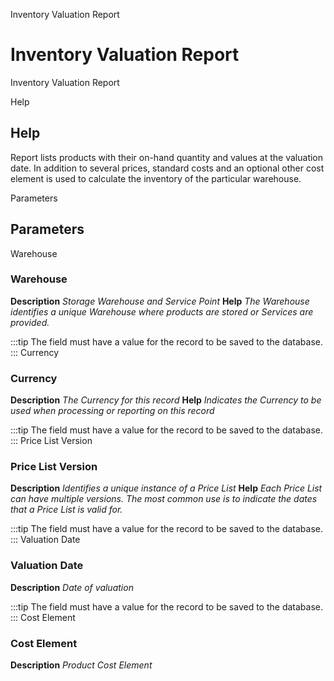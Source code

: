 
Inventory Valuation Report
# Inventory Valuation Report


Inventory Valuation Report

Help
## Help

Report lists products with their on-hand quantity and values at the valuation date. In addition to several prices, standard costs and an optional other cost element is used to calculate the inventory of the particular warehouse.

Parameters
## Parameters


Warehouse
### Warehouse

**Description**
 *Storage Warehouse and Service Point*
**Help**
 *The Warehouse identifies a unique Warehouse where products are stored or Services are provided.*

:::tip
The field must have a value for the record to be saved to the database.
:::
Currency
### Currency

**Description**
 *The Currency for this record*
**Help**
 *Indicates the Currency to be used when processing or reporting on this record*

:::tip
The field must have a value for the record to be saved to the database.
:::
Price List Version
### Price List Version

**Description**
 *Identifies a unique instance of a Price List*
**Help**
 *Each Price List can have multiple versions.  The most common use is to indicate the dates that a Price List is valid for.*

:::tip
The field must have a value for the record to be saved to the database.
:::
Valuation Date
### Valuation Date

**Description**
 *Date of valuation*

:::tip
The field must have a value for the record to be saved to the database.
:::
Cost Element
### Cost Element

**Description**
 *Product Cost Element*
